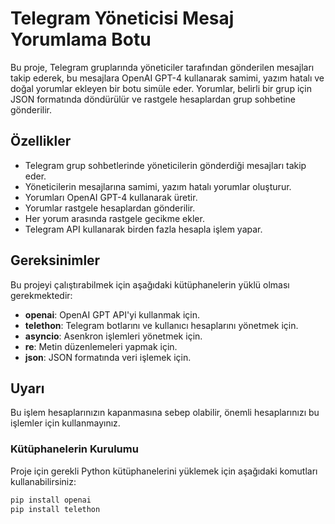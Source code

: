 # Telegram Yöneticisi Mesaj Yorumlama Botu

Bu proje, Telegram gruplarında yöneticiler tarafından gönderilen mesajları takip ederek, bu mesajlara OpenAI GPT-4 kullanarak samimi, yazım hatalı ve doğal yorumlar ekleyen bir botu simüle eder. Yorumlar, belirli bir grup için JSON formatında döndürülür ve rastgele hesaplardan grup sohbetine gönderilir.

## Özellikler

- Telegram grup sohbetlerinde yöneticilerin gönderdiği mesajları takip eder.
- Yöneticilerin mesajlarına samimi, yazım hatalı yorumlar oluşturur.
- Yorumları OpenAI GPT-4 kullanarak üretir.
- Yorumlar rastgele hesaplardan gönderilir.
- Her yorum arasında rastgele gecikme ekler.
- Telegram API kullanarak birden fazla hesapla işlem yapar.

## Gereksinimler

Bu projeyi çalıştırabilmek için aşağıdaki kütüphanelerin yüklü olması gerekmektedir:

- **openai**: OpenAI GPT API'yi kullanmak için.
- **telethon**: Telegram botlarını ve kullanıcı hesaplarını yönetmek için.
- **asyncio**: Asenkron işlemleri yönetmek için.
- **re**: Metin düzenlemeleri yapmak için.
- **json**: JSON formatında veri işlemek için.

## Uyarı

Bu işlem hesaplarınızın kapanmasına sebep olabilir, önemli hesaplarınızı bu işlemler için kullanmayınız.

### Kütüphanelerin Kurulumu

Proje için gerekli Python kütüphanelerini yüklemek için aşağıdaki komutları kullanabilirsiniz:

```bash
pip install openai
pip install telethon
